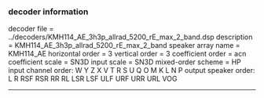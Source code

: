 
### decoder information 
decoder file = ../decoders/KMH114_AE_3h3p_allrad_5200_rE_max_2_band.dsp
description = KMH114_AE_3h3p_allrad_5200_rE_max_2_band
speaker array name = KMH114_AE
horizontal order   = 3
vertical order     = 3
coefficient order  = acn
coefficient scale  = SN3D
input scale        = SN3D
mixed-order scheme = HP
input channel order: W Y Z X V T R S U Q O M K L N P 
output speaker order: L R RSF RSR RR RL LSR LSF ULF URF URR URL VOG 

---

